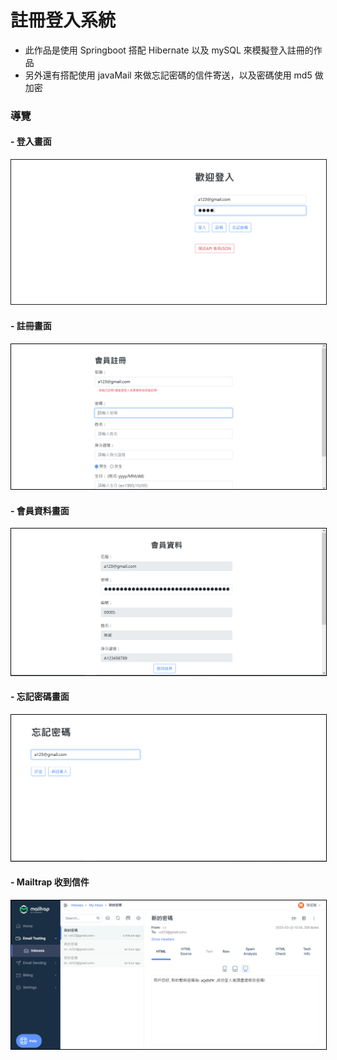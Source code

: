 # 註冊登入系統

- 此作品是使用 Springboot 搭配 Hibernate 以及 mySQL 來模擬登入註冊的作品
- 另外還有搭配使用 javaMail 來做忘記密碼的信件寄送，以及密碼使用 md5 做加密

### 導覽

#### - 登入畫面
<img src="https://github.com/n0918679182/spring_hibernate_signup_system/blob/master/readme_img/signin.png?raw=true" border="1">

#### - 註冊畫面
<img src="https://github.com/n0918679182/spring_hibernate_signup_system/blob/master/readme_img/signup.png?raw=true" style="border: 1px solid #000;">

#### - 會員資料畫面
<img src="https://github.com/n0918679182/spring_hibernate_signup_system/blob/master/readme_img/detail.png?raw=true" style="border: 1px solid #000;">

#### - 忘記密碼畫面
<img src="https://github.com/n0918679182/spring_hibernate_signup_system/blob/master/readme_img/forget.png?raw=true" style="border: 1px solid #000;">

#### - Mailtrap 收到信件
<img src="https://github.com/n0918679182/spring_hibernate_signup_system/blob/master/readme_img/mailtrap.png?raw=true" style="border: 1px solid #000;">
